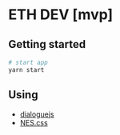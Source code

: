 # ETH DEV [mvp]

## Getting started

```bash
# start app
yarn start
```

## Using

* [dialoguejs](https://github.com/scottbw/dialoguejs)
* [NES.css](https://nostalgic-css.github.io/NES.css/)
